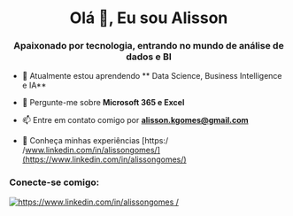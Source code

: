 <h1 align="center">Olá 👋, Eu sou Alisson</h1>
<h3 align="center">Apaixonado por tecnologia, entrando no mundo de análise de dados e BI</h3>

- 🌱 Atualmente estou aprendendo ** Data Science, Business Intelligence e IA**

- 💬 Pergunte-me sobre **Microsoft 365 e Excel**

- 📫 Entre em contato comigo por **alisson.kgomes@gmail.com**

- 📄 Conheça minhas experiências [https:/ /www.linkedin.com/in/alissongomes/](https://www.linkedin.com/in/alissongomes/)

<h3 align="left">Conecte-se comigo:</h3>
<p align="left" ">
<a href="https://linkedin.com/in/https://www.linkedin.com/in/alissongomes/" target="blank"><img align="center" src="https:// raw.githubusercontent.com/rahuldkjain/github-profile-readme-generator/master/src/images/icons/Social/linked-in-alt.svg" alt="https://www.linkedin.com/in/alissongomes /" altura="30" largura="40" /></a>
</p>



<!---

- 👋 Hi, I’m @alifegomes
- 👀 I’m interested in ...
- 🌱 I’m currently learning ...
- 💞️ I’m looking to collaborate on ...
- 📫 How to reach me ...

<!---
alifegomes/alifegomes is a ✨ special ✨ repository because its `README.md` (this file) appears on your GitHub profile.
You can click the Preview link to take a look at your changes.
--->
